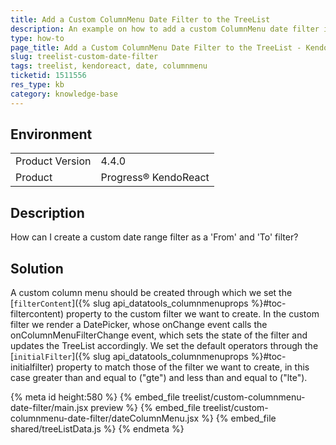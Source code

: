 ```yaml
---
title: Add a Custom ColumnMenu Date Filter to the TreeList
description: An example on how to add a custom ColumnMenu date filter in the KendoReact TreeList.
type: how-to
page_title: Add a Custom ColumnMenu Date Filter to the TreeList - KendoReact TreeList
slug: treelist-custom-date-filter
tags: treelist, kendoreact, date, columnmenu
ticketid: 1511556
res_type: kb
category: knowledge-base
---
```


## Environment

<table>
    <tbody>
	    <tr>
	    	<td>Product Version</td>
	    	<td>4.4.0</td>
	    </tr>
	    <tr>
	    	<td>Product</td>
	    	<td>Progress® KendoReact</td>
	    </tr>
    </tbody>
</table>

## Description

How can I create a custom date range filter as a 'From' and 'To' filter?

## Solution

A custom column menu should be created through which we set the [`filterContent`]({% slug api_datatools_columnmenuprops %}#toc-filtercontent) property to the custom filter we want to create. In the custom filter we render a DatePicker, whose onChange event calls the onColumnMenuFilterChange event, which sets the state of the filter and updates the TreeList accordingly.
We set the default operators through the [`initialFilter`]({% slug api_datatools_columnmenuprops %}#toc-initialfilter) property to match those of the filter we want to create, in this case greater than and equal to ("gte") and less than and equal to ("lte").

{% meta id height:580 %}
{% embed_file treelist/custom-columnmenu-date-filter/main.jsx preview %}
{% embed_file treelist/custom-columnmenu-date-filter/dateColumnMenu.jsx %}
{% embed_file shared/treeListData.js %}
{% endmeta %}
